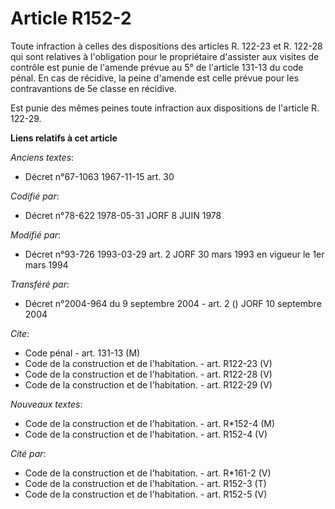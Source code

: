 # Article R152-2

Toute infraction à celles des dispositions des articles R. 122-23 et R. 122-28 qui sont relatives à l'obligation pour le
propriétaire d'assister aux visites de contrôle est punie de l'amende prévue au 5° de l'article 131-13 du code pénal. En cas
de récidive, la peine d'amende est celle prévue pour les contravantions de 5e classe en récidive.

Est punie des mêmes peines toute infraction aux dispositions de l'article R. 122-29.

**Liens relatifs à cet article**

_Anciens textes_:

  - Décret n°67-1063 1967-11-15 art. 30

_Codifié par_:

  - Décret n°78-622 1978-05-31 JORF 8 JUIN 1978

_Modifié par_:

  - Décret n°93-726 1993-03-29 art. 2 JORF 30 mars 1993 en vigueur le 1er mars 1994

_Transféré par_:

  - Décret n°2004-964 du 9 septembre 2004 - art. 2 () JORF 10 septembre 2004

_Cite_:

  - Code pénal - art. 131-13 (M)
  - Code de la construction et de l'habitation. - art. R122-23 (V)
  - Code de la construction et de l'habitation. - art. R122-28 (V)
  - Code de la construction et de l'habitation. - art. R122-29 (V)

_Nouveaux textes_:

  - Code de la construction et de l'habitation. - art. R*152-4 (M)
  - Code de la construction et de l'habitation. - art. R152-4 (V)

_Cité par_:

  - Code de la construction et de l'habitation. - art. R*161-2 (V)
  - Code de la construction et de l'habitation. - art. R152-3 (T)
  - Code de la construction et de l'habitation. - art. R152-5 (V)
